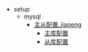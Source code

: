 - setup
	- mysql
		- [主从配置_jiapeng](mysql/mysql_master_slave_jiapeng.md)
			- [主库配置](mysql/mysql_master_slave_jiapeng.md#主库配置)
			- [从库配置](mysql/mysql_master_slave_jiapeng.md#从库配置)

